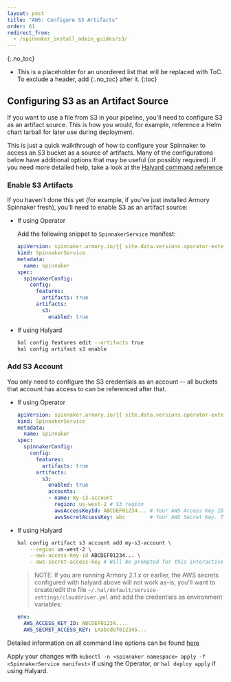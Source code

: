 ```yaml
---
layout: post
title: "AWS: Configure S3 Artifacts"
order: 61
redirect_from:
  - /spinnaker_install_admin_guides/s3/
---
```

{:.no_toc}
* This is a placeholder for an unordered list that will be replaced with ToC. To exclude a header, add {:.no_toc} after it.
{:toc}

## Configuring S3 as an Artifact Source

If you want to use a file from S3 in your pipeline,
you'll need to configure S3 as an artifact source.  This is how you would,
for example, reference a Helm chart tarball for later use during
deployment.

This is just a quick walkthrough of how to configure your Spinnaker to access
an S3 bucket as a source of artifacts.  Many of the configurations below have
additional options that may be useful (or possibly required).  If you need
more detailed help, take a look at the
[Halyard command reference](https://www.spinnaker.io/reference/halyard/commands/#hal-config-artifact-s3-account)

### Enable S3 Artifacts

If you haven't done this yet (for example, if you've just installed Armory
Spinnaker fresh), you'll need to enable S3 as an artifact source:

* If using Operator

    Add the following snippet to `SpinnakerService` manifest:

    ```yaml
    apiVersion: spinnaker.armory.io/{{ site.data.versions.operator-extended-crd-version }}
    kind: SpinnakerService
    metadata:
      name: spinnaker
    spec:
      spinnakerConfig:  
        config:
          features:
            artifacts: true
          artifacts:
            s3:
              enabled: true
    ```

* If using Halyard

    ```bash
    hal config features edit --artifacts true
    hal config artifact s3 enable
    ```

### Add S3 Account

You only need to configure the S3 credentials as an account -- all buckets
that account has access to can be referenced after that.

* If using Operator

    ```yaml
    apiVersion: spinnaker.armory.io/{{ site.data.versions.operator-extended-crd-version }}
    kind: SpinnakerService
    metadata:
      name: spinnaker
    spec:
      spinnakerConfig:  
        config:
          features:
            artifacts: true
          artifacts:
            s3:
              enabled: true
              accounts:
              - name: my-s3-account
                region: us-west-2 # S3 region
                awsAccessKeyId: ABCDEF01234... # Your AWS Access Key ID. If not provided, Spinnaker will try to find AWS credentials as described at http://docs.aws.amazon.com/sdk-for-java/v1/developer-guide/credentials.html#credentials-default
                awsSecretAccessKey: abc        # Your AWS Secret Key. This field supports "encrypted" secret references (https://docs.armory.io/spinnaker-install-admin-guides/secrets/)
    ```

* If using Halyard

    ```bash
    hal config artifact s3 account add my-s3-account \
        --region us-west-2 \
        --aws-access-key-id ABCDEF01234... \
        --aws-secret-access-key # Will be prompted for this interactively
    ```

    > NOTE:  If you are running Armory 2.1.x or earlier, the AWS secrets configured
    > with halyard above will not work as-is; you'll want to create/edit the file
    > `~/.hal/default/service-settings/clouddriver.yml` and add the credentials as
    > environment variables:
    ```yaml
    env:
      AWS_ACCESS_KEY_ID: ABCDEF01234....
      AWS_SECRET_ACCESS_KEY: LXabcdef012345...
    ```

Detailed information on all command line options can be found [here](https://www.spinnaker.io/reference/halyard/commands/#hal-config-artifact-s3-account-add)

Apply your changes with `kubectl -n <spinnaker namespace> apply -f <SpinnakerService manifest>` if using the Operator, or `hal deploy apply` if using Halyard.
